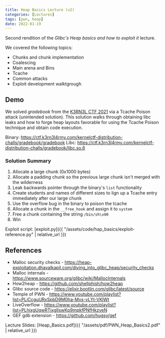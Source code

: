 ```yaml
---
title: Heap Basics Lecture (v2)
categories: [Lectures]
tags: [pwn, heap]
date: 2022-01-19
---
```


Second rendition of the *Glibc's Heap basics and how to exploit it* lecture.

We covered the following topics:
- Chunks and chunk implementation
- Coalescing
- Main arena and Bins
- Tcache
- Common attacks
- Exploit development walktgrough


## Demo

We solved *gradebook* from the [K3RN3L CTF 2021](https://ctf.k3rn3l4rmy.com/Challenges) via a Tcache Poison attack (unintended solution). This solution walks through obtaining libc leaks and how to forge heap layouts favorable for using the Tcache Poison technique and obtain code execution. 

Binary: https://ctf.k3rn3l4rmy.com/kernelctf-distribution-challs/gradebook/gradebook
Libc: https://ctf.k3rn3l4rmy.com/kernelctf-distribution-challs/gradebook/libc.so.6

### Solution Summary
1. Allocate a large chunk (0x1000 bytes) 
2. Allocate a padding chunk so the previous large chunk isn't merged with the wilderness
3. Leak backwards pointer through the binary's `list` functionality
4. Create students and names of different sizes to lign up a Tcache entry immediately after our large chunk
5. Use the overflow bug in the binary to poison the tcache
6. Allocate a chunk in the `__free_hook` and assign it to `system`
7. Free a chunk containing the string `/bin/sh\x00`
8. Win

Exploit script: [exploit.py]({{ "/assets/code/hap_basics/exploit-reference.py" | relative_url }})

## References

- Malloc security checks - https://heap-exploitation.dhavalkapil.com/diving_into_glibc_heap/security_checks
- Malloc internals - https://www.sourceware.org/glibc/wiki/MallocInternals
- How2heap - https://github.com/shellphish/how2heap
- Glibc source code - https://elixir.bootlin.com/glibc/latest/source
- Temple of PWN - https://www.youtube.com/playlist?list=PLiCcguURxSpbD9M0ha-Mvs-vLYt-VKlWt
- LiveOverflow - https://www.youtube.com/playlist?list=PLhixgUqwRTjxglIswKp9mpkfPNfHkzyeN
- GEF gdb extension - https://github.com/hugsy/gef


Lecture Slides: [Heap_Basics.pdf]({{ "/assets/pdf/PWN_Heap_Basics2.pdf" | relative_url }})
